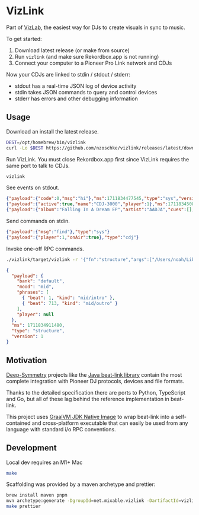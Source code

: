# VizLink

Part of [VizLab](https://vizlab.app), the easiest way for DJs to create visuals in sync to music.

To get started:

1. Download latest release (or make from source)
2. Run `vizlink` (and make sure Rekordbox.app is not running)
3. Connect your computer to a Pioneer Pro Link network and CDJs

Now your CDJs are linked to stdin / stdout / stderr:

- stdout has a real-time JSON log of device activity
- stdin takes JSON commands to query and control devices
- stderr has errors and other debugging information

## Usage

Download an install the latest release.

```bash
DEST=/opt/homebrew/bin/vizlink
curl -Lo $DEST https://github.com/nzoschke/vizlink/releases/latest/download/vizlink-darwin-arm64 && chmod +x $DEST
```

Run VizLink. You must close Rekordbox.app first since VizLink requires the same port to talk to CDJs.

```bash
vizlink
```

See events on stdout.

```json
{"payload":{"code":0,"msg":"hi"},"ms":1711834477545,"type":"sys","version":1}
{"payload":{"active":true,"name":"CDJ-3000","player":1},"ms":1711834508255,"type":"device","version":1}
{"payload":{"album":"Falling In A Dream EP","artist":"AADJA","cues":[],"duration":273000,"player":1,"source":{"id":158,"player":1,"slot":"SD_SLOT"},"tempo":147.0,"title":"Falling In A Dream (D.Dan Remix)","year":2021},"ms":1711834531790,"type":"track","version":1}
```

Send commands on stdin.

```json
{"payload":{"msg":"find"},"type":"sys"}
{"payload":{"player":1,"onAir":true},"type":"cdj"}
```

Invoke one-off RPC commands.

```bash
./vizlink/target/vizlink -r '{"fn":"structure","args":["/Users/noah/Library/Pioneer/rekordbox/share/PIONEER/USBANLZ/f6c/ac4e8-f264-481d-b81c-fd16538c4bc2/ANLZ0000.EXT"]}'
```

```json
{
  "payload": {
    "bank": "default",
    "mood": "mid",
    "phrases": [
      { "beat": 1, "kind": "mid/intro" },
      { "beat": 713, "kind": "mid/outro" }
    ],
    "player": null
  },
  "ms": 1711834911480,
  "type": "structure",
  "version": 1
}
```

## Motivation

[Deep-Symmetry](https://github.com/Deep-Symmetry) projects like the [Java beat-link library](https://github.com/Deep-Symmetry/beat-link) contain the most complete integration with Pioneer DJ protocols, devices and file formats.

Thanks to the detailed specification there are ports to Python, TypeScript and Go, but all of these lag behind the reference implementation in beat-link.

This project uses [GraalVM JDK Native Image](https://www.graalvm.org/latest/reference-manual/native-image/) to wrap beat-link into a self-contained and cross-platform executable that can easily be used from any language with standard i/o RPC conventions.

## Development

Local dev requires an M1+ Mac

```bash
make
```

Scaffolding was provided by a maven archetype and prettier:

```bash
brew install maven pnpm
mvn archetype:generate -DgroupId=net.mixable.vizlink -DartifactId=vizlink -DarchetypeArtifactId=maven-archetype-quickstart -DarchetypeVersion=1.4 -DinteractiveMode=false
make prettier
```
